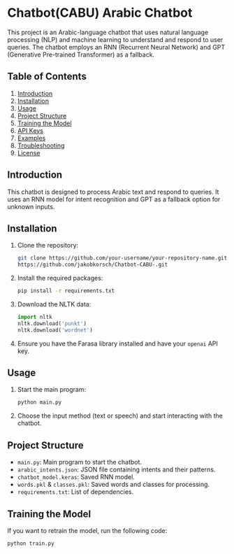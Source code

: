 # Chatbot(CABU) Arabic Chatbot

This project is an Arabic-language chatbot that uses natural language processing (NLP) and machine learning to understand and respond to user queries. The chatbot employs an RNN (Recurrent Neural Network) and GPT (Generative Pre-trained Transformer) as a fallback.

## Table of Contents
1. [Introduction](#Introduction)
2. [Installation](#Installation)
3. [Usage](#Usage)
4. [Project Structure](#Project-Structure)
5. [Training the Model](#Training-the-Model)
6. [API Keys](#API-Keys)
7. [Examples](#Examples)
8. [Troubleshooting](#Troubleshooting)
9. [License](#License)

## Introduction
This chatbot is designed to process Arabic text and respond to queries. It uses an RNN model for intent recognition and GPT as a fallback option for unknown inputs.

## Installation
1. Clone the repository:
    ```sh
    git clone https://github.com/your-username/your-repository-name.git
    https://github.com/jakobkorsch/Chatbot-CABU-.git
    ```
2. Install the required packages:
    ```sh
    pip install -r requirements.txt
    ```

3. Download the NLTK data:
    ```python
    import nltk
    nltk.download('punkt')
    nltk.download('wordnet')
    ```

4. Ensure you have the Farasa library installed and have your `openai` API key.

## Usage
1. Start the main program:
    ```sh
    python main.py
    ```

2. Choose the input method (text or speech) and start interacting with the chatbot.

## Project Structure
- `main.py`: Main program to start the chatbot.
- `arabic_intents.json`: JSON file containing intents and their patterns.
- `chatbot_model.keras`: Saved RNN model.
- `words.pkl` & `classes.pkl`: Saved words and classes for processing.
- `requirements.txt`: List of dependencies.

## Training the Model
If you want to retrain the model, run the following code:
```sh
python train.py
